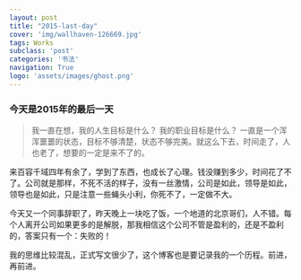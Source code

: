 ```yaml
---
layout: post
title: "2015-last-day"
cover: 'img/wallhaven-126669.jpg'
tags: Works
subclass: 'post'
categories: '书法'
navigation: True
logo: 'assets/images/ghost.png'
---
```


### 今天是2015年的最后一天

>我一直在想，我的人生目标是什么？ 我的职业目标是什么？ 一直是一个浑浑噩噩的状态，目标不够清楚，状态不够完美。就这么下去，时间走了，人也老了，想要的一定是来不了的。

来百容千域四年有余了，学到了东西，也成长了心理。钱没赚到多少，时间花了不了。公司就是那样，不死不活的样子，没有一丝激情，公司是如此，领导是如此，领导也是如此，只是注意一些蝇头小利，你死不了，一定做不大。

今天又一个同事辞职了，昨天晚上一块吃了饭，一个地道的北京哥们，人不错。每个人离开公司如果更多的是解脱，那我相信这个公司不管是盈利的，还是不盈利的，答案只有一个：失败的！

我的思维比较混乱，正式写文很少了，这个博客也是要记录我的一个历程。前进，再前进。
